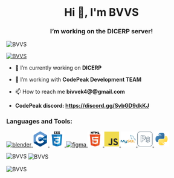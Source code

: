 <h1 align="center">Hi 👋, I'm BVVS</h1>
<h3 align="center">I’m working on the DICERP server!</h3>

<p align="left"> <img src="https://komarev.com/ghpvc/?username=BVVS&label=Profile%20views&color=0e75b6&style=flat" alt="BVVS" /> </p>

<p align="left"> <a href="https://github.com/ryo-ma/github-profile-trophy"><img src="https://github-profile-trophy.vercel.app/?username=BVVS" alt="BVVS" /></a> </p>

- 🔭 I’m currently working on **DICERP**

- 👯 I’m working with **CodePeak Development TEAM**

- 📫 How to reach me **bivvek4@@gmail.com**
- **CodePeak discord: https://discord.gg/SvbGD9dkKJ**

<h3 align="left">Languages and Tools:</h3>
<p align="left"> 
<a href="https://www.blender.org/" target="_blank" rel="noreferrer"> <img src="https://download.blender.org/branding/community/blender_community_badge_white.svg" alt="blender" width="40" height="40"/> </a> 
<a href="https://www.w3schools.com/cpp/" target="_blank" rel="noreferrer"> <img src="https://raw.githubusercontent.com/devicons/devicon/master/icons/cplusplus/cplusplus-original.svg" alt="cplusplus" width="40" height="40"/> </a> 
<a href="https://www.w3schools.com/css/" target="_blank" rel="noreferrer"> <img src="https://raw.githubusercontent.com/devicons/devicon/master/icons/css3/css3-original-wordmark.svg" alt="css3" width="40" height="40"/> </a> 
<a href="https://www.figma.com/" target="_blank" rel="noreferrer"> <img src="https://www.vectorlogo.zone/logos/figma/figma-icon.svg" alt="figma" width="40" height="40"/> </a> 
<a href="https://www.w3.org/html/" target="_blank" rel="noreferrer"> <img src="https://raw.githubusercontent.com/devicons/devicon/master/icons/html5/html5-original-wordmark.svg" alt="html5" width="40" height="40"/> </a> 
<a href="https://developer.mozilla.org/en-US/docs/Web/JavaScript" target="_blank" rel="noreferrer"> <img src="https://raw.githubusercontent.com/devicons/devicon/master/icons/javascript/javascript-original.svg" alt="javascript" width="40" height="40"/> </a> 
<a href="https://www.mysql.com/" target="_blank" rel="noreferrer"> <img src="https://raw.githubusercontent.com/devicons/devicon/master/icons/mysql/mysql-original-wordmark.svg" alt="mysql" width="40" height="40"/> </a> 
<a href="https://www.photoshop.com/en" target="_blank" rel="noreferrer"> <img src="https://raw.githubusercontent.com/devicons/devicon/master/icons/photoshop/photoshop-line.svg" alt="photoshop" width="40" height="40"/> </a> 
<a href="https://www.python.org" target="_blank" rel="noreferrer"> <img src="https://raw.githubusercontent.com/devicons/devicon/master/icons/python/python-original.svg" alt="python" width="40" height="40"/> </a> 
</p>

<p><img align="left" src="https://github-readme-stats.vercel.app/api/top-langs?username=BVVS&show_icons=true&locale=en&layout=compact" alt="BVVS" /></p>

<p>&nbsp;<img align="center" src="https://github-readme-stats.vercel.app/api?username=BVVS&show_icons=true&locale=en" alt="BVVS" /></p>

<p><img align="center" src="https://github-readme-streak-stats.herokuapp.com/?user=BVVS&" alt="BVVS" /></p>
